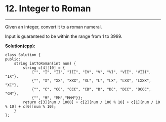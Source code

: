 # 12. Integer to Roman

---

Given an integer, convert it to a roman numeral.

Input is guaranteed to be within the range from 1 to 3999.

**Solution(cpp):**
```
class Solution {
public:
    string intToRoman(int num) {
        string c[4][10] = {
            {"", "I", "II", "III", "IV", "V", "VI", "VII", "VIII", "IX"},
            {"", "X", "XX", "XXX", "XL", "L", "LX", "LXX", "LXXX", "XC"},
            {"", "C", "CC", "CCC", "CD", "D", "DC", "DCC", "DCCC", "CM"},
            {"", "M", "MM","MMM"}};
        return c[3][num / 1000] + c[2][num / 100 % 10] + c[1][num / 10 % 10] + c[0][num % 10];
    }
};
```